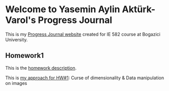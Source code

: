 # Welcome to Yasemin Aylin Aktürk-Varol's Progress Journal

This is my [Progress Journal website](https://bu-ie-582.github.io/fall21-yaseminaylinakturk/) created for IE 582 course at Bogazici University.

## Homework1

This is the [homework description](https://github.com/BU-IE-582/fall21-yaseminaylinakturk/blob/gh-pages/HW1/IE582_Fall21_Homework1.pdf/).

This is [my approach for HW#1](https://bu-ie-582.github.io/fall21-yaseminaylinakturk//HW1/HW%231-Yasemin%20Aylin%20Akt%C3%BCrk%20(2020802000).html): Curse of dimensionality &  Data manipulation on images


